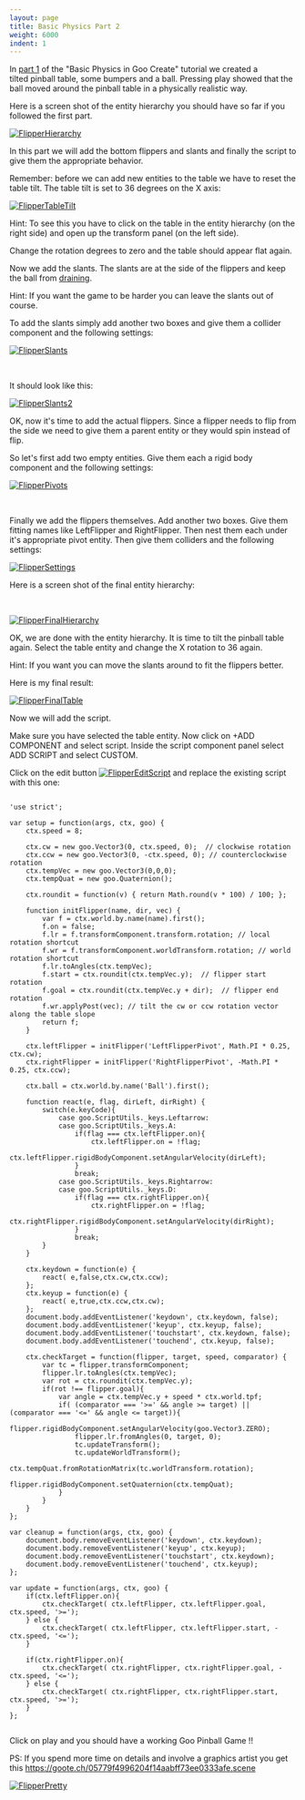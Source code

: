```yaml
---
layout: page
title: Basic Physics Part 2
weight: 6000
indent: 1
---
```


In <a title="Basic Physics in Goo Create" href="http://www.goocreate.com/learn/basic-physics-in-goo-create/">part 1</a> of the "Basic Physics in Goo Create" tutorial we created a tilted pinball table, some bumpers and a ball. Pressing play showed that the ball moved around the pinball table in a physically realistic way.

Here is a screen shot of the entity hierarchy you should have so far if you followed the first part.

<a href="http://goocreate.com/wp-content/uploads/sites/3/2015/03/FlipperHierarchy.png"><img class="alignnone wp-image-1268 size-full" src="http://goocreate.com/wp-content/uploads/sites/3/2015/03/FlipperHierarchy.png" alt="FlipperHierarchy" /></a>

In this part we will add the bottom flippers and slants and finally the script to give them the appropriate behavior.

Remember: before we can add new entities to the table we have to reset the table tilt. The table tilt is set to 36 degrees on the X axis:

<a href="http://goocreate.com/wp-content/uploads/sites/3/2015/03/FlipperTableTilt.jpg"><img class="alignnone size-full wp-image-1269" src="http://goocreate.com/wp-content/uploads/sites/3/2015/03/FlipperTableTilt.jpg" alt="FlipperTableTilt" /></a>

Hint: To see this you have to click on the table in the entity hierarchy (on the right side) and open up the transform panel (on the left side).

Change the rotation degrees to zero and the table should appear flat again.

Now we add the slants. The slants are at the side of the flippers and keep the ball from <a href="https://en.wikipedia.org/wiki/Glossary_of_pinball_terms#D">draining</a>.

Hint: If you want the game to be harder you can leave the slants out of course.

To add the slants simply add another two boxes and give them a collider component and the following settings:

<a href="http://goocreate.com/wp-content/uploads/sites/3/2015/03/FlipperSlants.png"><img class="alignnone wp-image-1270 size-full" src="http://goocreate.com/wp-content/uploads/sites/3/2015/03/FlipperSlants.png" alt="FlipperSlants" /></a>

&nbsp;

It should look like this:

<a href="http://goocreate.com/wp-content/uploads/sites/3/2015/03/FlipperSlants2.jpg"><img class="alignnone size-medium wp-image-1271" src="http://goocreate.com/wp-content/uploads/sites/3/2015/03/FlipperSlants2-300x76.jpg" alt="FlipperSlants2" /></a>

OK, now it's time to add the actual flippers. Since a flipper needs to flip from the side we need to give them a parent entity or they would spin instead of flip.

So let's first add two empty entities. Give them each a rigid body component and the following settings:

<a href="http://goocreate.com/wp-content/uploads/sites/3/2015/03/FlipperPivots.png"><img class="alignnone wp-image-1272 size-full" src="http://goocreate.com/wp-content/uploads/sites/3/2015/03/FlipperPivots.png" alt="FlipperPivots" /></a>

&nbsp;

Finally we add the flippers themselves. Add another two boxes. Give them fitting names like LeftFlipper and RightFlipper. Then nest them each under it's appropriate pivot entity. Then give them colliders and the following settings:

<a href="http://goocreate.com/wp-content/uploads/sites/3/2015/03/FlipperSettings.png"><img class="alignnone wp-image-1273 size-full" src="http://goocreate.com/wp-content/uploads/sites/3/2015/03/FlipperSettings.png" alt="FlipperSettings" /></a>

Here is a screen shot of the final entity hierarchy:

&nbsp;

<a href="http://goocreate.com/wp-content/uploads/sites/3/2015/03/FlipperFinalHierarchy.jpg"><img class="alignnone wp-image-1274 size-full" src="http://goocreate.com/wp-content/uploads/sites/3/2015/03/FlipperFinalHierarchy.jpg" alt="FlipperFinalHierarchy" /></a>

OK, we are done with the entity hierarchy. It is time to tilt the pinball table again. Select the table entity and change the X rotation to 36 again.

Hint: If you want you can move the slants around to fit the flippers better.

Here is my final result:

<a href="http://goocreate.com/wp-content/uploads/sites/3/2015/03/FlipperFinalTable.jpg"><img class="alignnone wp-image-1275" src="http://goocreate.com/wp-content/uploads/sites/3/2015/03/FlipperFinalTable-780x1024.jpg" alt="FlipperFinalTable" /></a>

Now we will add the script.

Make sure you have selected the table entity. Now click on +ADD COMPONENT and select script. Inside the script component panel select ADD SCRIPT and select CUSTOM.

Click on the edit button <a href="http://goocreate.com/wp-content/uploads/sites/3/2015/03/FlipperEditScript.jpg"><img class="alignnone size-full wp-image-1276" src="http://goocreate.com/wp-content/uploads/sites/3/2015/03/FlipperEditScript.jpg" alt="FlipperEditScript" /></a> and replace the existing script with this one:

<pre><code>
'use strict';

var setup = function(args, ctx, goo) {
	ctx.speed = 8;

	ctx.cw = new goo.Vector3(0, ctx.speed, 0);  // clockwise rotation
	ctx.ccw = new goo.Vector3(0, -ctx.speed, 0); // counterclockwise rotation
	ctx.tempVec = new goo.Vector3(0,0,0);
	ctx.tempQuat = new goo.Quaternion();

	ctx.roundit = function(v) { return Math.round(v * 100) / 100; };

	function initFlipper(name, dir, vec) {
		var f = ctx.world.by.name(name).first();
		f.on = false;
		f.lr = f.transformComponent.transform.rotation; // local rotation shortcut
		f.wr = f.transformComponent.worldTransform.rotation; // world rotation shortcut
		f.lr.toAngles(ctx.tempVec);
		f.start = ctx.roundit(ctx.tempVec.y);  // flipper start rotation
		f.goal = ctx.roundit(ctx.tempVec.y + dir);  // flipper end rotation
		f.wr.applyPost(vec); // tilt the cw or ccw rotation vector along the table slope
		return f;
	}

	ctx.leftFlipper = initFlipper('LeftFlipperPivot', Math.PI * 0.25, ctx.cw);
	ctx.rightFlipper = initFlipper('RightFlipperPivot', -Math.PI * 0.25, ctx.ccw);

	ctx.ball = ctx.world.by.name('Ball').first();

	function react(e, flag, dirLeft, dirRight) {
		switch(e.keyCode){
			case goo.ScriptUtils._keys.Leftarrow:
			case goo.ScriptUtils._keys.A:
				if(flag === ctx.leftFlipper.on){
					ctx.leftFlipper.on = !flag;
					ctx.leftFlipper.rigidBodyComponent.setAngularVelocity(dirLeft);
				}
				break;
			case goo.ScriptUtils._keys.Rightarrow:
			case goo.ScriptUtils._keys.D:
				if(flag === ctx.rightFlipper.on){
					ctx.rightFlipper.on = !flag;
					ctx.rightFlipper.rigidBodyComponent.setAngularVelocity(dirRight);
				}
				break;
		}
	}

	ctx.keydown = function(e) {
		react( e,false,ctx.cw,ctx.ccw);
	};
	ctx.keyup = function(e) {
		react( e,true,ctx.ccw,ctx.cw);
	};
	document.body.addEventListener('keydown', ctx.keydown, false);
	document.body.addEventListener('keyup', ctx.keyup, false);
	document.body.addEventListener('touchstart', ctx.keydown, false);
	document.body.addEventListener('touchend', ctx.keyup, false);

	ctx.checkTarget = function(flipper, target, speed, comparator) {
		var tc = flipper.transformComponent;
		flipper.lr.toAngles(ctx.tempVec);
		var rot = ctx.roundit(ctx.tempVec.y);
		if(rot !== flipper.goal){
			var angle = ctx.tempVec.y + speed * ctx.world.tpf;
			if( (comparator === '>=' && angle >= target) || (comparator === '<=' && angle <= target)){
				flipper.rigidBodyComponent.setAngularVelocity(goo.Vector3.ZERO);
				flipper.lr.fromAngles(0, target, 0);
				tc.updateTransform();
				tc.updateWorldTransform();
				ctx.tempQuat.fromRotationMatrix(tc.worldTransform.rotation);
				flipper.rigidBodyComponent.setQuaternion(ctx.tempQuat);
			}
		}
	}
};

var cleanup = function(args, ctx, goo) {
	document.body.removeEventListener('keydown', ctx.keydown);
	document.body.removeEventListener('keyup', ctx.keyup);
	document.body.removeEventListener('touchstart', ctx.keydown);
	document.body.removeEventListener('touchend', ctx.keyup);
};

var update = function(args, ctx, goo) {
	if(ctx.leftFlipper.on){
		ctx.checkTarget( ctx.leftFlipper, ctx.leftFlipper.goal, ctx.speed, '>=');
	} else {
		ctx.checkTarget( ctx.leftFlipper, ctx.leftFlipper.start, -ctx.speed, '<=');
	}

	if(ctx.rightFlipper.on){
		ctx.checkTarget( ctx.rightFlipper, ctx.rightFlipper.goal, -ctx.speed, '<=');
	} else {
		ctx.checkTarget( ctx.rightFlipper, ctx.rightFlipper.start, ctx.speed, '>=');
	}
};

</code></pre>

Click on play and you should have a working Goo Pinball Game !!

PS: If you spend more time on details and involve a graphics artist you get this <a href="https://goote.ch/05779f4996204f14aabff73ee0333afe.scene" target="_blank">https://goote.ch/05779f4996204f14aabff73ee0333afe.scene</a>

<a href="http://goocreate.com/wp-content/uploads/sites/3/2015/03/FlipperPretty.jpg"><img class="alignnone wp-image-1279 size-large" src="http://goocreate.com/wp-content/uploads/sites/3/2015/03/FlipperPretty-627x1024.jpg" alt="FlipperPretty" /></a>